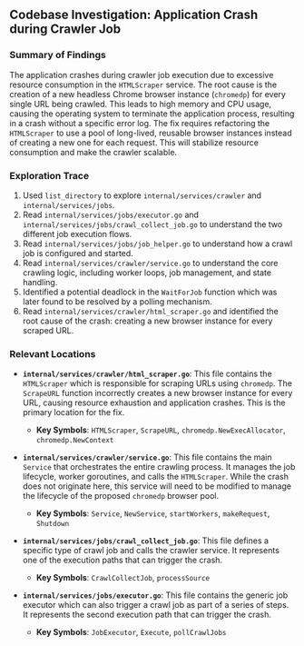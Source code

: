 ## Codebase Investigation: Application Crash during Crawler Job

### Summary of Findings

The application crashes during crawler job execution due to excessive resource consumption in the `HTMLScraper` service. The root cause is the creation of a new headless Chrome browser instance (`chromedp`) for every single URL being crawled. This leads to high memory and CPU usage, causing the operating system to terminate the application process, resulting in a crash without a specific error log. The fix requires refactoring the `HTMLScraper` to use a pool of long-lived, reusable browser instances instead of creating a new one for each request. This will stabilize resource consumption and make the crawler scalable.

### Exploration Trace

1.  Used `list_directory` to explore `internal/services/crawler` and `internal/services/jobs`.
2.  Read `internal/services/jobs/executor.go` and `internal/services/jobs/crawl_collect_job.go` to understand the two different job execution flows.
3.  Read `internal/services/jobs/job_helper.go` to understand how a crawl job is configured and started.
4.  Read `internal/services/crawler/service.go` to understand the core crawling logic, including worker loops, job management, and state handling.
5.  Identified a potential deadlock in the `WaitForJob` function which was later found to be resolved by a polling mechanism.
6.  Read `internal/services/crawler/html_scraper.go` and identified the root cause of the crash: creating a new browser instance for every scraped URL.

### Relevant Locations

*   **`internal/services/crawler/html_scraper.go`**: This file contains the `HTMLScraper` which is responsible for scraping URLs using `chromedp`. The `ScrapeURL` function incorrectly creates a new browser instance for every URL, causing resource exhaustion and application crashes. This is the primary location for the fix.
    *   **Key Symbols**: `HTMLScraper`, `ScrapeURL`, `chromedp.NewExecAllocator`, `chromedp.NewContext`

*   **`internal/services/crawler/service.go`**: This file contains the main `Service` that orchestrates the entire crawling process. It manages the job lifecycle, worker goroutines, and calls the `HTMLScraper`. While the crash does not originate here, this service will need to be modified to manage the lifecycle of the proposed `chromedp` browser pool.
    *   **Key Symbols**: `Service`, `NewService`, `startWorkers`, `makeRequest`, `Shutdown`

*   **`internal/services/jobs/crawl_collect_job.go`**: This file defines a specific type of crawl job and calls the crawler service. It represents one of the execution paths that can trigger the crash.
    *   **Key Symbols**: `CrawlCollectJob`, `processSource`

*   **`internal/services/jobs/executor.go`**: This file contains the generic job executor which can also trigger a crawl job as part of a series of steps. It represents the second execution path that can trigger the crash.
    *   **Key Symbols**: `JobExecutor`, `Execute`, `pollCrawlJobs`
